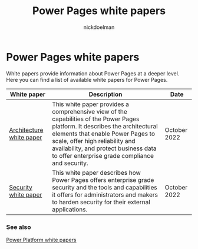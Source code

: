 ﻿---
title: Power Pages white papers
description: Power Pages white papers
author: nickdoelman
ms.topic: overview
ms.custom: 
ms.date: 11/14/2022
ms.author: kkendrick
ms.reviewer: ndoelman
contributors:
    - nickdoelman
    - ProfessorKendrick
---

# Power Pages white papers

White papers provide information about Power Pages at a deeper level. Here you can find a list of available white papers for Power Pages.

| White paper | Description | Date |
| --- | --- | --- |
| [Architecture white paper](architecture.md) |This white paper provides a comprehensive view of the capabilities of the Power Pages platform. It describes the architectural elements that enable Power Pages to scale, offer high reliability and availability, and protect business data to offer enterprise grade compliance and security. | October 2022 |
| [Security white paper](security.md)| This white paper describes how Power Pages offers enterprise grade security and the tools and capabilities it offers for administrators and makers to harden security for their external applications. | October 2022 |

### See also

[Power Platform white papers](/power-platform/guidance/white-papers)
